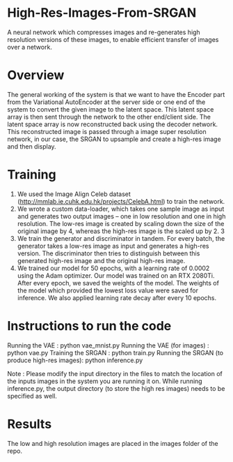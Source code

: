 # High-Res-Images-From-SRGAN
A neural network which compresses images and re-generates high resolution versions of these images, to enable efficient transfer of images over a network.  

# Overview
The general working of the system is that we want to have the Encoder part from the Variational AutoEncoder at the server side or one end of the system to convert the given image to the latent space. This latent space array is then sent through the network to the other end/client side. The latent space array is now reconstructed back using the decoder network. This reconstructed image is passed through a image super resolution network, in our case, the SRGAN to upsample and create a high-res image and then display.
# Training 
1. We used the Image Align Celeb dataset (http://mmlab.ie.cuhk.edu.hk/projects/CelebA.html) to train the network.
2. We wrote a custom data-loader, which takes one sample image as input and generates two output images – one in low resolution and one in high resolution. The low-res image is created by scaling down the size of the original image by 4, whereas the high-res image is the scaled up by 2. 3
3. We train the generator and discriminator in tandem. For every batch, the generator takes a low-res image as input and generates a high-res version. The discriminator then tries to distinguish between this generated high-res image and the original high-res image.
4. We trained our model for 50 epochs, with a learning rate of 0.0002 using the Adam optimizer. Our model was trained on an RTX 2080Ti. After every epoch, we saved the weights of the model. The weights of the model which provided the lowest loss value were saved for inference. We also applied learning rate decay after every 10 epochs. 

# Instructions to run the code
Running the VAE : python vae_mnist.py
Running the VAE (for images) : python vae.py
Training the SRGAN : python train.py
Running the SRGAN (to produce high-res images): python inference.py 

Note : Please modify the input directory in the files to match the location of the inputs images in the system you are running it on. While running inference.py, the output directory (to store the high res images) needs to be specified as well. 

# Results
The low and high resolution images are placed in the images folder of the repo. 
